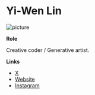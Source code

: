 # Yi-Wen Lin

![picture](https://media.fxhash.xyz/w_1200/QmNfrxhs1pSFMYDPxw59MDYvRm8DVww6aSD8mJLZMcX8KA)

**Role**

Creative coder / Generative artist.

**Links**

- [X](https://x.com/yiwen_lin)
- [Website](https://wensday.co/)
- [Instagram](https://www.instagram.com/yiwen/)
